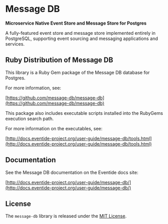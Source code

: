 # Message DB

**Microservice Native Event Store and Message Store for Postgres**

A fully-featured event store and message store implemented entirely in PostgreSQL, supporting event sourcing and messaging applications and services.

## Ruby Distribution of Message DB

This library is a Ruby Gem package of the Message DB database for Postgres.

For more information, see:

[https://github.com/message-db/message-db](https://github.com/message-db/message-db)

This package also includes executable scripts installed into the RubyGems execution search path.

For more information on the executables, see:

[http://docs.eventide-project.org/user-guide/message-db/tools.html](http://docs.eventide-project.org/user-guide/message-db/tools.html)

## Documentation

See the Message DB documentation on the Eventide docs site:

[http://docs.eventide-project.org/user-guide/message-db/](http://docs.eventide-project.org/user-guide/message-db/)

## License

The `message-db` library is released under the [MIT License](https://github.com/eventide-project/message-db/blob/master/MIT-License.txt).
